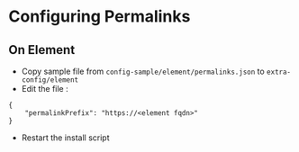 # Configuring Permalinks

## On Element

- Copy sample file from `config-sample/element/permalinks.json` to
`extra-config/element`
- Edit the file :

```lang-none
{
    "permalinkPrefix": "https://<element fqdn>"
}
```

- Restart the install script
